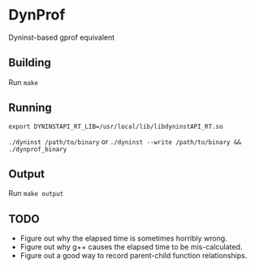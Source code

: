 # DynProf
Dyninst-based gprof equivalent

## Building
Run `make`

## Running
`export DYNINSTAPI_RT_LIB=/usr/local/lib/libdyninstAPI_RT.so`

`./dyninst /path/to/binary`
or `./dyninst --write /path/to/binary && ./dynprof_binary`

## Output
Run `make output`

## TODO
- Figure out why the elapsed time is sometimes horribly wrong.
- Figure out why g++ causes the elapsed time to be mis-calculated.
- Figure out a good way to record parent-child function relationships.
